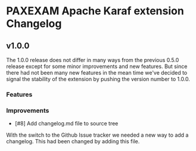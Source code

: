 # PAXEXAM Apache Karaf extension Changelog

## v1.0.0

The 1.0.0 release does not differ in many ways from the previous 0.5.0 release except for some minor improvements and new features. But since there had not been many new features in the mean time we've decided to signal the stability of the extension by pushing the version number to 1.0.0.

### Features

### Improvements

* [#8] Add changelog.md file to source tree

With the switch to the Github Issue tracker we needed a new way to add a changelog. This had been changed by adding this file.


